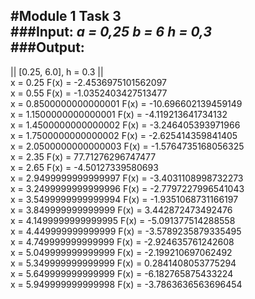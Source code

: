 #Module 1 Task 3  
###Input:
*a = 0,25*  *b = 6*   *h = 0,3*  
###Output: 
----------------------------
|| [0.25, 6.0], h = 0.3  ||  
x = 0.25  F(x) = -2.4536975101562097  
x = 0.55  F(x) = -1.0352403427513477  
x = 0.8500000000000001  F(x) = -10.696602139459149  
x = 1.1500000000000001  F(x) = -4.119213641734132  
x = 1.4500000000000002  F(x) = -3.246405393971966  
x = 1.7500000000000002  F(x) = -2.625414359841405  
x = 2.0500000000000003  F(x) = -1.5764735168056325  
x = 2.35  F(x) = 77.71276296747477  
x = 2.65  F(x) = -4.50127339580693  
x = 2.9499999999999997  F(x) = -3.4031108998732273  
x = 3.2499999999999996  F(x) = -2.7797227996541043  
x = 3.5499999999999994  F(x) = -1.9351068731166197  
x = 3.849999999999999  F(x) = 3.442872473492476  
x = 4.1499999999999995  F(x) = -5.091377514288558  
x = 4.449999999999999  F(x) = -3.5789235879335495  
x = 4.749999999999999  F(x) = -2.924635761242608  
x = 5.049999999999999  F(x) = -2.199210697062492  
x = 5.349999999999999  F(x) = 0.2841408053775294  
x = 5.649999999999999  F(x) = -6.182765875433224  
x = 5.949999999999998  F(x) = -3.7863636563696454 
